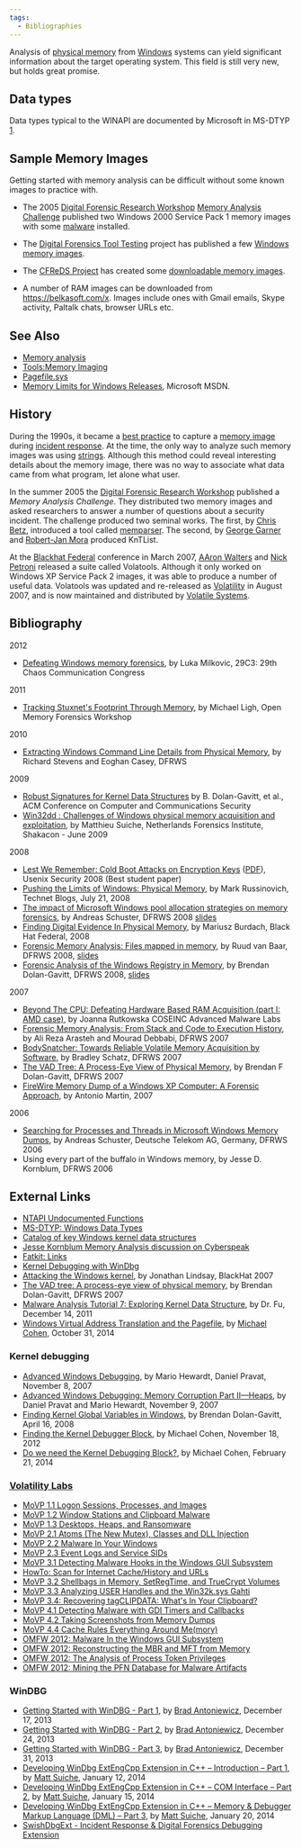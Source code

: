 ```yaml
---
tags:
  - Bibliographies
---
```

Analysis of [physical memory](physical_memory.md) from
[Windows](windows.md) systems can yield significant information
about the target operating system. This field is still very new, but
holds great promise.

## Data types

Data types typical to the WINAPI are documented by Microsoft in MS-DTYP
[1](https://learn.microsoft.com/en-us/openspecs/windows_protocols/ms-dtyp/cca27429-5689-4a16-b2b4-9325d93e4ba2?redirectedfrom=MSDN).

## Sample Memory Images

Getting started with memory analysis can be difficult without some known
images to practice with.

* The 2005 [Digital Forensic Research Workshop](digital_forensic_research_workshop.md)
  [Memory Analysis Challenge](http://www.dfrws.org/2005/challenge/) published
  two Windows 2000 Service Pack 1 memory images with some [malware](malware.md)
  installed.

<!-- -->

* The [Digital Forensics Tool Testing](http://dftt.sourceforge.net/)
  project has published a few [Windows memory
  images](https://dftt.sourceforge.net/test13/index.html).

<!-- -->

* The [CFReDS Project](cfreds_project.md) has created some
  [downloadable memory
  images](https://cfreds.nist.gov/mem/memory-images.rar).

<!-- -->

* A number of RAM images can be downloaded from
  <https://belkasoft.com/x>. Images include
  ones with Gmail emails, Skype activity, Paltalk chats, browser URLs
  etc.

## See Also

* [Memory analysis](memory_analysis.md)
* [Tools:Memory Imaging](tools:memory_imaging.md)
* [Pagefile.sys](pagefile.sys.md)
* [Memory Limits for Windows
  Releases](https://learn.microsoft.com/en-us/windows/win32/memory/memory-limits-for-windows-releases?redirectedfrom=MSDN),
  Microsoft MSDN.

## History

During the 1990s, it became a [best practice](best_practice.md)
to capture a [memory image](tools:memory_imaging.md) during
[incident response](incident_response.md). At the time, the only
way to analyze such memory images was using
[strings](strings.md). Although this method could reveal
interesting details about the memory image, there was no way to
associate what data came from what program, let alone what user.

In the summer 2005 the [Digital Forensic Research Workshop](digital_forensic_research_workshop.md)
published a *Memory Analysis Challenge*. They distributed two memory images and
asked researchers to answer a number of questions about a security incident.
The challenge produced two seminal works. The first, by [Chris Betz](chris_betz.md),
introduced a tool called [memparser](memparser.md). The second, by [George Garner](george_garner.md)
and [Robert-Jan Mora](robert-jan_mora.md) produced KnTList.

At the [Blackhat Federal](blackhat_(conference).md) conference in March 2007,
[AAron Walters](aaron_walters.md) and [Nick Petroni](nick_petroni.md) released
a suite called Volatools. Although it only worked on Windows XP Service Pack 2
images, it was able to produce a number of useful data. Volatools was updated
and re-released as [Volatility](docs/windows_memory_analysis.md) in August
2007, and is now maintained and distributed by [Volatile Systems](https://www.volatilesystems.com/).

## Bibliography

2012

* [Defeating Windows memory forensics](https://fahrplan.events.ccc.de/congress/2012/Fahrplan/events/5301.en.html),
  by Luka Milkovic, 29C3: 29th Chaos Communication Congress

2011

* [Tracking Stuxnet's Footprint Through Memory](https://prezi.com/goocmfeuiqdf/tracking-stuxnets-footprint-through-memory/),
  by Michael Ligh, Open Memory Forensics Workshop

2010

* [Extracting Windows Command Line Details from Physical Memory](http://dfrws.org/2010/proceedings/2010-307.pdf),
  by Richard Stevens and Eoghan Casey, DFRWS

2009

* [Robust Signatures for Kernel Data Structures](https://sites.cc.gatech.edu/~brendan/ccs09_siggen.pdf)
  by B.  Dolan-Gavitt, et al., ACM Conference on Computer and Communications
  Security
* [Win32dd : Challenges of Windows physical memory acquisition and exploitation](http://www.shakacon.org/talks/NFI-Shakacon-win32dd0.3.pdf),
  by Matthieu Suiche, Netherlands Forensics Institute, Shakacon - June 2009

2008

* [Lest We Remember: Cold Boot Attacks on Encryption Keys](https://citp.princeton.edu/our-work/memory/)
  ([PDF](http://citp.princeton.edu.nyud.net/pub/coldboot.pdf)),
  Usenix Security 2008 (Best student paper)
* [Pushing the Limits of Windows: Physical Memory](https://learn.microsoft.com/en-us/archive/blogs/markrussinovich/),
  by Mark Russinovich, Technet Blogs, July 21, 2008
* [The impact of Microsoft Windows pool allocation strategies on memory forensics](http://www.dfrws.org/2008/proceedings/p58-schuster.pdf),
  by Andreas Schuster, DFRWS 2008
  [slides](http://www.dfrws.org/2008/proceedings/p58-schuster_pres.pdf)
* [Finding Digital Evidence In Physical Memory](https://www.blackhat.com/presentations/bh-federal-06/BH-Fed-06-Burdach/bh-fed-06-burdach-up.pdf),
  by Mariusz Burdach, Black Hat Federal, 2008
* [Forensic Memory Analysis: Files mapped in memory](http://www.dfrws.org/2008/proceedings/p52-vanBaar.pdf),
  by Ruud van Baar, DFRWS 2008, [slides](http://www.dfrws.org/2008/proceedings/p52-vanBaar_pres.pdf)
* [Forensic Analysis of the Windows Registry in Memory](http://www.dfrws.org/2008/proceedings/p26-dolan-gavitt.pdf),
  by Brendan Dolan-Gavitt, DFRWS 2008, [slides](http://www.dfrws.org/2008/proceedings/p26-dolan-gavitt_pres.pdf)

2007

* [Beyond The CPU: Defeating Hardware Based RAM Acquisition (part I: AMD case)](https://www.first.org/conference/2007/papers/rutkowska-joanna-slides.pdf),
  by Joanna Rutkowska COSEINC Advanced Malware Labs
* [Forensic Memory Analysis: From Stack and Code to Execution History](http://www.dfrws.org/2007/proceedings/p114-arasteh.pdf),
  by Ali Reza Arasteh and Mourad Debbabi, DFRWS 2007
* [BodySnatcher: Towards Reliable Volatile Memory Acquisition by Software](http://www.dfrws.org/2007/proceedings/p126-schatz.pdf),
  by Bradley Schatz, DFRWS 2007
* [The VAD Tree: A Process-Eye View of Physical Memory](http://www.dfrws.org/2007/proceedings/p62-dolan-gavitt.pdf),
  by Brendan F Dolan-Gavitt, DFRWS 2007
* [FireWire Memory Dump of a Windows XP Computer: A Forensic Approach](http://www.friendsglobal.com/papers/FireWire%20Memory%20Dump%20of%20Windows%20XP.pdf),
  by Antonio Martin, 2007

2006

* [Searching for Processes and Threads in Microsoft Windows Memory Dumps](http://www.dfrws.org/2006/proceedings/2-Schuster.pdf),
  by Andreas Schuster, Deutsche Telekom AG, Germany, DFRWS 2006
* Using every part of the buffalo in Windows memory,
  by Jesse D.  Kornblum, DFRWS 2006

## External Links

* [NTAPI Undocumented Functions](http://undocumented.ntinternals.net/)
* [MS-DTYP: Windows Data Types](https://learn.microsoft.com/en-us/openspecs/windows_protocols/ms-dtyp/cca27429-5689-4a16-b2b4-9325d93e4ba2?redirectedfrom=MSDN)
* [Catalog of key Windows kernel data structures](http://www.codemachine.com/article_kernelstruct.html)
* [Jesse Kornblum Memory Analysis discussion on Cyberspeak](https://cyberspeak.libsyn.com/index.php?post_id=98104)
* [Fatkit: Links](http://www.4tphi.net/fatkit/#links)
* [Kernel Debugging with WinDbg](http://www.cmlab.csie.ntu.edu.tw/~cathyp/eBooks/WindowsNT/Driver/kernel_debugging_tutorial.pdf)
* [Attacking the Windows kernel](https://www.blackhat.com/presentations/bh-usa-07/Lindsay/Whitepaper/bh-usa-07-lindsay-WP.pdf),
  by Jonathan Lindsay, BlackHat 2007
* [The VAD tree: A process-eye view of physical memory](http://dfrws.org/2007/proceedings/p62-dolan-gavitt.pdf),
  by Brendan Dolan-Gavitt, DFRWS 2007
* [Malware Analysis Tutorial 7: Exploring Kernel Data Structure](http://fumalwareanalysis.blogspot.ch/2011/12/malware-analysis-tutorial-7-exploring.html),
  by Dr. Fu, December 14, 2011
* [Windows Virtual Address Translation and the Pagefile](http://blog.rekall-forensic.com/2014/10/windows-virtual-address-translation-and.html),
  by [Michael Cohen](michael_cohen.md), October 31, 2014

### Kernel debugging

* [Advanced Windows Debugging](http://advancedwindowsdebugging.com/book/contents.htm), by
  Mario Hewardt, Daniel Pravat, November 8, 2007
* [Advanced Windows Debugging: Memory Corruption Part II—Heaps](https://www.informit.com/articles/article.aspx?p=1081496), by
  Daniel Pravat and Mario Hewardt, November 9, 2007
* [Finding Kernel Global Variables in Windows](https://moyix.blogspot.com/2008/04/finding-kernel-global-variables-in.html),
  by Brendan Dolan-Gavitt, April 16, 2008
* [Finding the Kernel Debugger Block](http://scudette.blogspot.com/2012/11/finding-kernel-debugger-block.html),
  by Michael Cohen, November 18, 2012
* [Do we need the Kernel Debugging Block?](http://blog.rekall-forensic.com/2014/02/do-we-need-kernel-debugging-block.html),
  by Michael Cohen, February 21, 2014

### [Volatility Labs](http://volatility-labs.blogspot.com/)

* [MoVP 1.1 Logon Sessions, Processes, and Images](https://volatility-labs.blogspot.com/2012/09/movp-11-logon-sessions-processes-and.html)
* [MoVP 1.2 Window Stations and Clipboard Malware](https://volatility-labs.blogspot.com/2012/09/movp-12-window-stations-and-clipboard.html)
* [MoVP 1.3 Desktops, Heaps, and Ransomware](https://volatility-labs.blogspot.com/2012/09/movp-13-desktops-heaps-and-ransomware.html)
* [MoVP 2.1 Atoms (The New Mutex), Classes and DLL Injection](https://volatility-labs.blogspot.com/2012/09/movp-21-atoms-new-mutex-classes-and-dll.html)
* [MoVP 2.2 Malware In Your Windows](https://volatility-labs.blogspot.com/2012/09/movp-22-malware-in-your-windows.html)
* [MoVP 2.3 Event Logs and Service SIDs](https://volatility-labs.blogspot.com/2012/09/movp-23-event-logs-and-service-sids.html)
* [MoVP 3.1 Detecting Malware Hooks in the Windows GUI Subsystem](https://volatility-labs.blogspot.com/2012/09/movp-31-detecting-malware-hooks-in.html)
* [HowTo: Scan for Internet Cache/History and URLs](https://volatility-labs.blogspot.com/2012/09/howto-scan-for-internet-cachehistory.html)
* [MoVP 3.2 Shellbags in Memory, SetRegTime, and TrueCrypt Volumes](https://volatility-labs.blogspot.com/2012/09/movp-32-shellbags-in-memory-setregtime.html)
* [MoVP 3.3 Analyzing USER Handles and the Win32k.sys Gahti](https://volatility-labs.blogspot.com/2012/09/movp-33-analyzing-user-handles-and.html)
* [MoVP 3.4: Recovering tagCLIPDATA: What's In Your Clipboard?](https://volatility-labs.blogspot.com/2012/09/movp-34-recovering-tagclipdata-whats-in.html)
* [MoVP 4.1 Detecting Malware with GDI Timers and Callbacks](https://volatility-labs.blogspot.com/2012/10/movp-41-detecting-malware-with-gdi.html)
* [MoVP 4.2 Taking Screenshots from Memory Dumps](http://volatility-labs.blogspot.com/2012/10/movp-43-taking-screenshots-from-memory.html)
* [MoVP 4.4 Cache Rules Everything Around Me(mory)](https://volatility-labs.blogspot.com/2012/10/movp-44-cache-rules-everything-around.html)
* [OMFW 2012: Malware In the Windows GUI Subsystem](https://volatility-labs.blogspot.com/2012/10/omfw-2012-malware-in-windows-gui.html)
* [OMFW 2012: Reconstructing the MBR and MFT from Memory](https://volatility-labs.blogspot.com/2012/10/omfw-2012-reconstructing-mbr-and-mft.html)
* [OMFW 2012: The Analysis of Process Token Privileges](https://volatility-labs.blogspot.com/2012/10/omfw-2012-analysis-of-process-token.html)
* [OMFW 2012: Mining the PFN Database for Malware Artifacts](https://volatility-labs.blogspot.com/2012/10/omfw-2012-mining-pfn-database-for.html)

### WinDBG

* [Getting Started with WinDBG - Part 1](http://blog.opensecurityresearch.com/2013/12/getting-started-with-windbg-part-1.html),
  by [Brad Antoniewicz](brad_antoniewicz.md), December 17, 2013
* [Getting Started with WinDBG - Part 2](http://blog.opensecurityresearch.com/2013/12/getting-started-with-windbg-part-2.html),
  by [Brad Antoniewicz](brad_antoniewicz.md), December 24, 2013
* [Getting Started with WinDBG - Part 3](http://blog.opensecurityresearch.com/2013/12/getting-started-with-windbg-part-3.html),
  by [Brad Antoniewicz](brad_antoniewicz.md), December 31, 2013
* [Developing WinDbg ExtEngCpp Extension in C++ – Introduction – Part 1](http://www.msuiche.net/2014/01/12/extengcpp-part-1/),
  by [Matt Suiche](matt_suiche.md), January 12, 2014
* [Developing WinDbg ExtEngCpp Extension in C++ – COM Interface – Part 2](http://www.msuiche.net/2014/01/15/developing-windbg-extengcpp-extension-in-c-com-interface/),
  by [Matt Suiche](matt_suiche.md), January 15, 2014
* [Developing WinDbg ExtEngCpp Extension in C++ – Memory & Debugger Markup Language (DML) – Part 3](http://www.msuiche.net/2014/01/20/developing-windbg-extengcpp-extension-in-c-memory-debugger-markup-language-dml-part-3/),
  by [Matt Suiche](matt_suiche.md), January 20, 2014
* [SwishDbgExt - Incident Response & Digital Forensics Debugging Extension](https://github.com/comaeio/SwishDbgExt)
